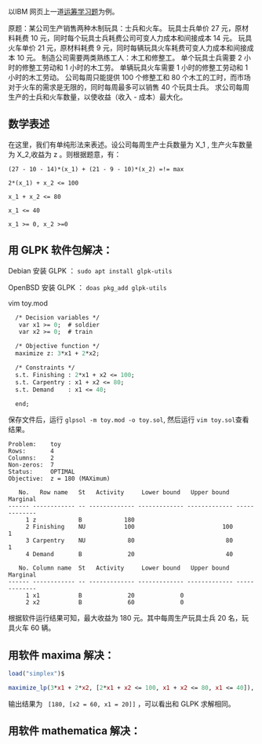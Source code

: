 以IBM 网页上一道[运筹学习题](https://www.ibm.com/developerworks/cn/linux/l-glpk1/index.html)为例。

原题：某公司生产销售两种木制玩具：士兵和火车。
玩具士兵单价 27 元，原材料耗费 10 元，同时每个玩具士兵耗费公司可变人力成本和间接成本 14 元。
玩具火车单价 21 元，原材料耗费 9 元，同时每辆玩具火车耗费可变人力成本和间接成本 10 元。
制造公司需要两类熟练工人：木工和修整工。
单个玩具士兵需要 2 小时的修整工劳动和 1 小时的木工劳。
单辆玩具火车需要 1 小时的修整工劳动和 1 小时的木工劳动。
公司每周只能提供 100 个修整工和 80 个木工的工时，而市场对于火车的需求是无限的，同时每周最多可以销售 40 个玩具士兵。
求公司每周生产的士兵和火车数量，以使收益（收入 - 成本）最大化。

## 数学表述

在这里，我们有单纯形法来表述。设公司每周生产士兵数量为 X_1 , 生产火车数量为 X_2,收益为 z 。则根据题意，有：

```
(27 - 10 - 14)*(x_1) + (21 - 9 - 10)*(x_2) =!= max

2*(x_1) + x_2 <= 100

x_1 + x_2 <= 80

x_1 <= 40

x_1 >= 0, x_2 >=0
```

## 用 GLPK 软件包解决：

Debian 安装 GLPK ： `sudo apt install glpk-utils`

OpenBSD 安装 GLPK ： `doas pkg_add glpk-utils`

vim toy.mod

```toy.mod
  /* Decision variables */
   var x1 >= 0;  # soldier 
   var x2 >= 0;  # train 

  /* Objective function */
  maximize z: 3*x1 + 2*x2;

  /* Constraints */
  s.t. Finishing : 2*x1 + x2 <= 100;
  s.t. Carpentry : x1 + x2 <= 80;
  s.t. Demand    : x1 <= 40;

  end;
```
保存文件后，运行 `glpsol -m toy.mod -o toy.sol`, 然后运行 `vim toy.sol`查看结果。

```toy.sol
Problem:    toy
Rows:       4
Columns:    2
Non-zeros:  7
Status:     OPTIMAL
Objective:  z = 180 (MAXimum)

   No.   Row name   St   Activity     Lower bound   Upper bound    Marginal
------ ------------ -- ------------- ------------- ------------- -------------
     1 z            B            180
     2 Finishing    NU           100                         100             1
     3 Carpentry    NU            80                          80             1
     4 Demand       B             20                          40

   No. Column name  St   Activity     Lower bound   Upper bound    Marginal
------ ------------ -- ------------- ------------- ------------- -------------
     1 x1           B             20             0
     2 x2           B             60             0
```

根据软件运行结果可知，最大收益为 180 元。其中每周生产玩具士兵 20 名，玩具火车 60 辆。

## 用软件 maxima 解决：

```maxima
load("simplex")$

maximize_lp(3*x1 + 2*x2, [2*x1 + x2 <= 100, x1 + x2 <= 80, x1 <= 40]), nonnegative_lp=true;
```
输出结果为 ` [180, [x2 = 60, x1 = 20]]` ，可以看出和 GLPK 求解相同。

## 用软件 mathematica 解决：

```mathematica

```
